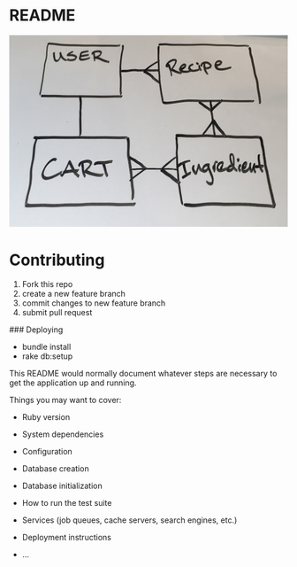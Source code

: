 # README

<img src="./readme-images/ERD.jpg">












# Contributing
<ol>
	<li>
		Fork this repo
	</li>
	<li>
		create a new feature branch
	</li>
	<li>
		commit changes to new feature branch
	</li>
	<li>
		submit pull request
	</li>
</ol>
### Deploying
<ul>
	<li> bundle install</li>
	<li> rake db:setup</li>
</ul>




This README would normally document whatever steps are necessary to get the
application up and running.

Things you may want to cover:

* Ruby version

* System dependencies

* Configuration

* Database creation

* Database initialization

* How to run the test suite

* Services (job queues, cache servers, search engines, etc.)

* Deployment instructions

* ...
